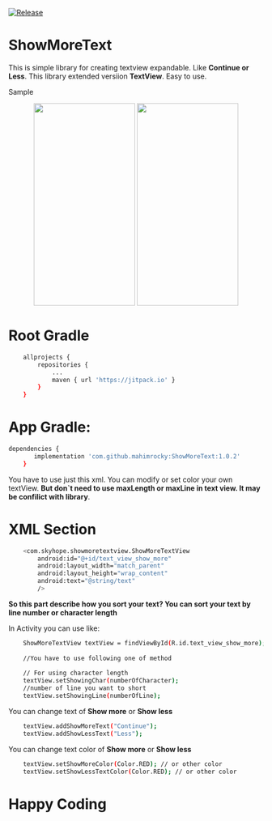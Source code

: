 [![Release](https://jitpack.io/v/mahimrocky/ShowMoreText.svg)](https://github.com/mahimrocky/ShowMoreText/releases/tag/1.0.2)

# ShowMoreText

This is simple library for creating textview expandable. Like **Continue or Less**. This library extended versiion **TextView**. Easy to use.

Sample
<p align="center">
  <img src="https://github.com/mahimrocky/ShowMoreText/blob/master/screenshot1.png" width="200" height="400" />
  <img src="https://github.com/mahimrocky/ShowMoreText/blob/master/screenshot2.png" width="200" height="400" /> 
</p>


# Root Gradle
```sh
    allprojects {
		repositories {
			...
			maven { url 'https://jitpack.io' }
		}
	}
```

# App Gradle:

```sh
dependencies {
	   implementation 'com.github.mahimrocky:ShowMoreText:1.0.2'
	}
```
You have to use just this xml. You can modify or set color your own textView. **But don`t need to use maxLength or maxLine in text view. It may be confilict with library**.
# XML Section

```sh
    <com.skyhope.showmoretextview.ShowMoreTextView
        android:id="@+id/text_view_show_more"
        android:layout_width="match_parent"
        android:layout_height="wrap_content"
        android:text="@string/text"
        />
```

**So this part describe how you sort your text? You can sort your text by line number or character length**

In Activity you can use like:
```sh
    ShowMoreTextView textView = findViewById(R.id.text_view_show_more);
    
    //You have to use following one of method    
    
    // For using character length
    textView.setShowingChar(numberOfCharacter);
    //number of line you want to short
    textView.setShowingLine(numberOfLine);
```
You can change text of **Show more** or **Show less**

```sh
    textView.addShowMoreText("Continue");
    textView.addShowLessText("Less");
```

You can change text color of **Show more** or **Show less**

```sh
    textView.setShowMoreColor(Color.RED); // or other color
    textView.setShowLessTextColor(Color.RED); // or other color
```
# Happy Coding
